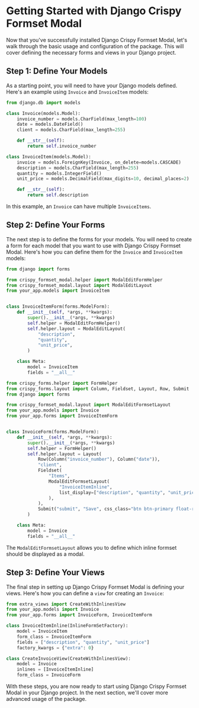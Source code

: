 # Getting Started with Django Crispy Formset Modal

Now that you've successfully installed Django Crispy Formset Modal, let's walk through the basic usage and configuration of the package. This will cover defining the necessary forms and views in your Django project.


## Step 1: Define Your Models

As a starting point, you will need to have your Django models defined. Here's an example using `Invoice` and `InvoiceItem` models:

```python
from django.db import models

class Invoice(models.Model):
    invoice_number = models.CharField(max_length=100)
    date = models.DateField()
    client = models.CharField(max_length=255)

    def __str__(self):
        return self.invoice_number

class InvoiceItem(models.Model):
    invoice = models.ForeignKey(Invoice, on_delete=models.CASCADE)
    description = models.CharField(max_length=255)
    quantity = models.IntegerField()
    unit_price = models.DecimalField(max_digits=10, decimal_places=2)

    def __str__(self):
        return self.description
```

In this example, an `Invoice` can have multiple `InvoiceItems`.


## Step 2: Define Your Forms

The next step is to define the forms for your models. You will need to create a form for each model that you want to use with Django Crispy Formset Modal. Here's how you can define them for the `Invoice` and `InvoiceItem` models:

```python
from django import forms

from crispy_formset_modal.helper import ModalEditFormHelper
from crispy_formset_modal.layout import ModalEditLayout
from your_app.models import InvoiceItem


class InvoiceItemForm(forms.ModelForm):
    def __init__(self, *args, **kwargs):
        super().__init__(*args, **kwargs)
        self.helper = ModalEditFormHelper()
        self.helper.layout = ModalEditLayout(
            "description",
            "quantity",
            "unit_price",
        )

    class Meta:
        model = InvoiceItem
        fields = "__all__"
```

```python
from crispy_forms.helper import FormHelper
from crispy_forms.layout import Column, Fieldset, Layout, Row, Submit
from django import forms

from crispy_formset_modal.layout import ModalEditFormsetLayout
from your_app.models import Invoice
from your_app.forms import InvoiceItemForm


class InvoiceForm(forms.ModelForm):
    def __init__(self, *args, **kwargs):
        super().__init__(*args, **kwargs)
        self.helper = FormHelper()
        self.helper.layout = Layout(
            Row(Column("invoice_number"), Column("date")),
            "client",
            Fieldset(
                "Items",
                ModalEditFormsetLayout(
                    "InvoiceItemInline",
                    list_display=["description", "quantity", "unit_price"],
                ),
            ),
            Submit("submit", "Save", css_class="btn btn-primary float-right"),
        )

    class Meta:
        model = Invoice
        fields = "__all__"
```

The `ModalEditFormsetLayout` allows you to define which inline formset should be displayed as a modal.

## Step 3: Define Your Views

The final step in setting up Django Crispy Formset Modal is defining your views. Here's how you can define a `view` for creating an `Invoice`:

```python
from extra_views import CreateWithInlinesView
from your_app.models import Invoice
from your_app.forms import InvoiceForm, InvoiceItemForm

class InvoiceItemInline(InlineFormSetFactory):
    model = InvoiceItem
    form_class = InvoiceItemForm
    fields = ["description", "quantity", "unit_price"]
    factory_kwargs = {"extra": 0}

class CreateInvoiceView(CreateWithInlinesView):
    model = Invoice
    inlines = [InvoiceItemInline]
    form_class = InvoiceForm
```

With these steps, you are now ready to start using Django Crispy Formset Modal in your Django project. In the next section, we'll cover more advanced usage of the package.
